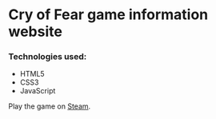 # Cry of Fear game information website

### Technologies used:
* HTML5
* CSS3
* JavaScript

Play the game on <a href="https://store.steampowered.com/app/223710/Cry_of_Fear/" target="_blank">Steam</a>.
